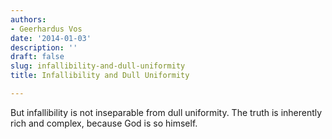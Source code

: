 ```yaml
---
authors:
- Geerhardus Vos
date: '2014-01-03'
description: ''
draft: false
slug: infallibility-and-dull-uniformity
title: Infallibility and Dull Uniformity

---
```

But infallibility is not inseparable from dull uniformity. The truth is inherently rich and complex, because God is so himself.



